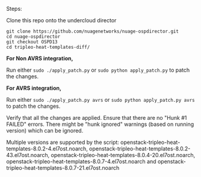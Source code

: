 Steps:

Clone this repo onto the undercloud director   

```
git clone https://github.com/nuagenetworks/nuage-ospdirector.git
cd nuage-ospdirector
git checkout OSPD13
cd tripleo-heat-templates-diff/
```

<b>For Non AVRS integration,</b>

Run either `sudo ./apply_patch.py` or `sudo python apply_patch.py` to patch the changes.   

<b>For AVRS integration,</b>

Run either `sudo ./apply_patch.py avrs` or  `sudo python apply_patch.py avrs` to patch the changes.


Verify that all the changes are applied. Ensure that there are no "Hunk #1 FAILED" errors. There might be "hunk ignored" warnings (based on running version) which can be ignored.   

Multiple versions are supported by the script: openstack-tripleo-heat-templates-8.0.2-4.el7ost.noarch, openstack-tripleo-heat-templates-8.0.2-43.el7ost.noarch, openstack-tripleo-heat-templates-8.0.4-20.el7ost.noarch, openstack-tripleo-heat-templates-8.0.7-4.el7ost.noarch and openstack-tripleo-heat-templates-8.0.7-21.el7ost.noarch

